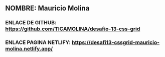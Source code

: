 ## NOMBRE: Mauricio Molina

### ENLACE DE GITHUB: https://github.com/TICAMOLINA/desafio-13-css-grid

### ENLACE PAGINA NETLIFY: https://desafi13-cssgrid-mauricio-molina.netlify.app/